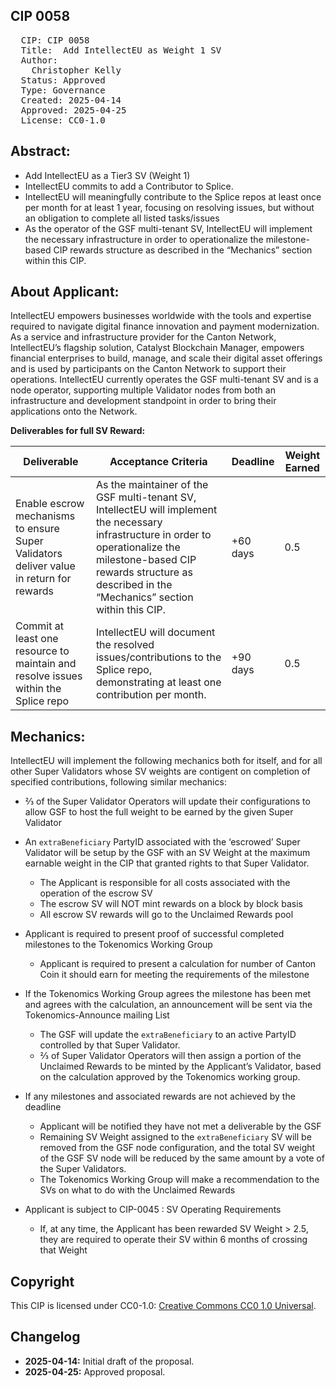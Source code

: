 ## CIP 0058

<pre>
  CIP: CIP 0058
  Title:  Add IntellectEU as Weight 1 SV
  Author: 
    Christopher Kelly 
  Status: Approved 
  Type: Governance 
  Created: 2025-04-14
  Approved: 2025-04-25
  License: CC0-1.0
</pre>

## Abstract:

* Add IntellectEU as a Tier3 SV (Weight 1)
* IntellectEU commits to add a Contributor to Splice.
* IntellectEU will meaningfully contribute to the Splice repos at least once per month for at least 1 year, focusing on resolving issues, but without an obligation to complete all listed tasks/issues
* As the operator of the GSF multi-tenant SV, IntellectEU will implement the necessary infrastructure in order to operationalize the milestone-based CIP rewards structure as described in the “Mechanics” section within this CIP.


## About Applicant:
IntellectEU empowers businesses worldwide with the tools and expertise required to navigate digital finance innovation and payment modernization. As a service and infrastructure provider for the Canton Network, IntellectEU’s flagship solution, Catalyst Blockchain Manager, empowers financial enterprises to build, manage, and scale their digital asset offerings and is used by participants on the Canton Network to support their operations.  IntellectEU currently operates the GSF multi-tenant SV and is a node operator, supporting multiple Validator nodes from both an infrastructure and development standpoint in order to bring their applications onto the Network.

**Deliverables for full SV Reward:**

| Deliverable | Acceptance Criteria | Deadline | Weight Earned |
|-------------|---------------------|----------|----------------|
| Enable escrow mechanisms to ensure Super Validators deliver value in return for rewards | As the maintainer of the GSF multi-tenant SV, IntellectEU will implement the necessary infrastructure in order to operationalize the milestone-based CIP rewards structure as described in the “Mechanics” section within this CIP. | +60 days | 0.5 |
| Commit at least one resource to maintain and resolve issues within the Splice repo | IntellectEU will document the resolved issues/contributions to the Splice repo, demonstrating at least one contribution per month. | +90 days | 0.5 |

## Mechanics:
IntellectEU will implement the following mechanics both for itself, and for all other Super Validators whose SV weights are contigent on completion of specified contributions, following similar mechanics: 
  * ⅔ of the Super Validator Operators will update their configurations to allow GSF to host the full weight to be earned by the given Super Validator
* An `extraBeneficiary` PartyID associated with the ‘escrowed’ Super Validator will be setup by the GSF with an SV Weight at the maximum earnable weight in the CIP that granted rights to that Super Validator.
    * The Applicant is responsible for all costs associated with the operation of the escrow SV
    * The escrow SV will NOT mint rewards on a block by block basis
    * All escrow SV rewards will go to the Unclaimed Rewards pool
* Applicant is required to present proof of successful completed milestones to the Tokenomics Working Group
    * Applicant is required to present a calculation for number of Canton Coin it should earn for meeting the requirements of the milestone
* If the Tokenomics Working Group agrees the milestone has been met and agrees with the calculation, an announcement will be sent via the Tokenomics-Announce mailing List
    * The GSF will update the `extraBeneficiary` to an active PartyID controlled by that Super Validator. 
    * ⅔ of Super Validator Operators will then assign a portion of the Unclaimed Rewards to be minted by the Applicant’s Validator, based on the calculation approved by the Tokenomics working group.
   
* If any milestones and associated rewards are not achieved by the deadline
    * Applicant will be notified they have not met a deliverable by the GSF 
    * Remaining SV Weight assigned to the `extraBeneficiary` SV will be removed from the GSF node configuration, and the total SV weight of the GSF SV node will be reduced by the same amount by a vote of the Super Validators.
    * The Tokenomics Working Group will make a recommendation to the SVs on what to do with the Unclaimed Rewards 
* Applicant is subject to CIP-0045 : SV Operating Requirements
    * If, at any time, the Applicant has been rewarded SV Weight > 2.5, they are required to operate their SV within 6 months of crossing that Weight

## Copyright

This CIP is licensed under CC0-1.0: [Creative Commons CC0 1.0 Universal](https://creativecommons.org/publicdomain/zero/1.0/).

## Changelog

* **2025-04-14:** Initial draft of the proposal.
* **2025-04-25:** Approved proposal.
